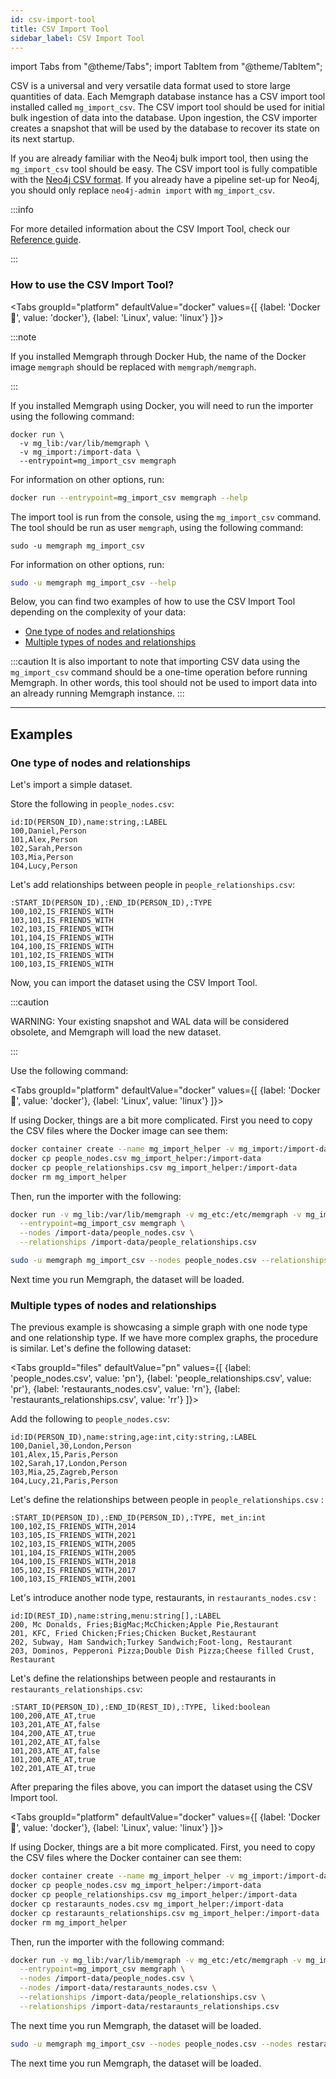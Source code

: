 ```yaml
---
id: csv-import-tool
title: CSV Import Tool
sidebar_label: CSV Import Tool
---
```


import Tabs from "@theme/Tabs";
import TabItem from "@theme/TabItem";

CSV is a universal and very versatile data format used to store large
quantities of data.  Each Memgraph database instance has a CSV import tool
installed called `mg_import_csv`.  The CSV import tool should be used for
initial bulk ingestion of data into the database.  Upon ingestion, the CSV
importer creates a snapshot that will be used by the database to recover its
state on its next startup.

If you are already familiar with the Neo4j bulk import tool, then using the
`mg_import_csv` tool should be easy.  The CSV import tool is fully compatible
with the [Neo4j CSV format](https://neo4j.com/docs/operations-manual/current/tools/import/).  If
you already have a pipeline set-up for Neo4j, you should only replace
`neo4j-admin import` with `mg_import_csv`.

:::info

For more detailed information about the CSV Import Tool, check our [Reference guide](/reference-guide/import-data/csv-import-tool.md).

:::


### How to use the CSV Import Tool?

<Tabs
  groupId="platform"
  defaultValue="docker"
  values={[
    {label: 'Docker 🐳', value: 'docker'},
    {label: 'Linux', value: 'linux'}
  ]}>
  <TabItem value="docker">

:::note

If you installed Memgraph through Docker Hub, the name of the Docker image `memgraph` should be replaced with `memgraph/memgraph`.

:::

If you installed Memgraph using Docker, you will need to run the importer
using the following command:

```console
docker run \
  -v mg_lib:/var/lib/memgraph \
  -v mg_import:/import-data \
  --entrypoint=mg_import_csv memgraph
```

For information on other options, run:

```bash
docker run --entrypoint=mg_import_csv memgraph --help
```

  </TabItem>
  <TabItem value= 'linux'>

  The import tool is run from the console, using the `mg_import_csv` command.
  The tool should be run as user `memgraph`, using the following command:

  ```
  sudo -u memgraph mg_import_csv
  ```

  For information on other options, run:

  ```bash
  sudo -u memgraph mg_import_csv --help
  ```
  </TabItem>
</Tabs>

Below, you can find two examples of how to use the CSV Import Tool depending on the complexity of your data:
- [One type of nodes and relationships](#one-type-of-nodes-and-relationships)
- [Multiple types of nodes and relationships](#multiple-types-of-nodes-and-relationships)

:::caution
It is also important to note that importing CSV data using the `mg_import_csv`
command should be a one-time operation before running Memgraph. In other
words, this tool should not be used to import data into an already running
Memgraph instance.
:::

___

## Examples

### One type of nodes and relationships

Let's import a simple dataset.

Store the following in `people_nodes.csv`:

```csv
id:ID(PERSON_ID),name:string,:LABEL
100,Daniel,Person
101,Alex,Person
102,Sarah,Person
103,Mia,Person
104,Lucy,Person
```

Let's add relationships between people in
`people_relationships.csv`:

```csv
:START_ID(PERSON_ID),:END_ID(PERSON_ID),:TYPE
100,102,IS_FRIENDS_WITH
103,101,IS_FRIENDS_WITH
102,103,IS_FRIENDS_WITH
101,104,IS_FRIENDS_WITH
104,100,IS_FRIENDS_WITH
101,102,IS_FRIENDS_WITH
100,103,IS_FRIENDS_WITH
```

Now, you can import the dataset using the CSV Import Tool.

:::caution

WARNING: Your existing snapshot and WAL data will be considered obsolete, and
Memgraph will load the new dataset.

:::

Use the following command:

<Tabs
  groupId="platform"
  defaultValue="docker"
  values={[
    {label: 'Docker 🐳', value: 'docker'},
    {label: 'Linux', value: 'linux'}
  ]}>
  <TabItem value="docker">


  If using Docker, things are a bit more complicated. First you need to copy the
  CSV files where the Docker image can see them:

  ```bash
  docker container create --name mg_import_helper -v mg_import:/import-data busybox
  docker cp people_nodes.csv mg_import_helper:/import-data
  docker cp people_relationships.csv mg_import_helper:/import-data
  docker rm mg_import_helper
  ```

  Then, run the importer with the following:

  ```bash
  docker run -v mg_lib:/var/lib/memgraph -v mg_etc:/etc/memgraph -v mg_import:/import-data \
    --entrypoint=mg_import_csv memgraph \
    --nodes /import-data/people_nodes.csv \
    --relationships /import-data/people_relationships.csv
  ```

  </TabItem>
  <TabItem value= 'linux'>

  ```bash
  sudo -u memgraph mg_import_csv --nodes people_nodes.csv --relationships people_relationships.csv
  ```

  </TabItem>
</Tabs>

Next time you run Memgraph, the dataset will be loaded.

### Multiple types of nodes and relationships

The previous example is showcasing a simple graph with one node type and one relationship type. If we have more complex graphs,
the procedure is similar. Let's define the following dataset:

<Tabs
  groupId="files"
  defaultValue="pn"
  values={[
    {label: 'people_nodes.csv', value: 'pn'},
    {label: 'people_relationships.csv', value: 'pr'},
    {label: 'restaurants_nodes.csv', value: 'rn'},
    {label: 'restaurants_relationships.csv', value: 'rr'}
  ]}>

  <TabItem value='pn'>

Add the following to `people_nodes.csv`:

```csv
id:ID(PERSON_ID),name:string,age:int,city:string,:LABEL
100,Daniel,30,London,Person
101,Alex,15,Paris,Person
102,Sarah,17,London,Person
103,Mia,25,Zagreb,Person
104,Lucy,21,Paris,Person
```

</TabItem>
<TabItem value='pr'>

Let's define the relationships between people in `people_relationships.csv` :

```csv
:START_ID(PERSON_ID),:END_ID(PERSON_ID),:TYPE, met_in:int
100,102,IS_FRIENDS_WITH,2014
103,105,IS_FRIENDS_WITH,2021
102,103,IS_FRIENDS_WITH,2005
101,104,IS_FRIENDS_WITH,2005
104,100,IS_FRIENDS_WITH,2018
105,102,IS_FRIENDS_WITH,2017
100,103,IS_FRIENDS_WITH,2001
```

</TabItem>
<TabItem value='rn'>

Let's introduce another node type, restaurants, in `restaurants_nodes.csv` :

```csv
id:ID(REST_ID),name:string,menu:string[],:LABEL
200, Mc Donalds, Fries;BigMac;McChicken;Apple Pie,Restaurant
201, KFC, Fried Chicken;Fries;Chicken Bucket,Restaurant
202, Subway, Ham Sandwich;Turkey Sandwich;Foot-long, Restaurant
203, Dominos, Pepperoni Pizza;Double Dish Pizza;Cheese filled Crust, Restaurant
```

</TabItem>
<TabItem value='rr'>

Let's define the relationships between people and restaurants in `restaurants_relationships.csv`:

```csv
:START_ID(PERSON_ID),:END_ID(REST_ID),:TYPE, liked:boolean
100,200,ATE_AT,true
103,201,ATE_AT,false
104,200,ATE_AT,true
101,202,ATE_AT,false
101,203,ATE_AT,false
101,200,ATE_AT,true
102,201,ATE_AT,true
```

</TabItem>
</Tabs>

After preparing the files above, you can import the dataset using the CSV Import tool.

<Tabs
  groupId="platform"
  defaultValue="docker"
  values={[
    {label: 'Docker 🐳', value: 'docker'},
    {label: 'Linux', value: 'linux'}
  ]}>
  <TabItem value="docker">


  If using Docker, things are a bit more complicated. First, you need to copy the
  CSV files where the Docker container can see them:

  ```bash
  docker container create --name mg_import_helper -v mg_import:/import-data busybox
  docker cp people_nodes.csv mg_import_helper:/import-data
  docker cp people_relationships.csv mg_import_helper:/import-data
  docker cp restaraunts_nodes.csv mg_import_helper:/import-data
  docker cp restaraunts_relationships.csv mg_import_helper:/import-data
  docker rm mg_import_helper
  ```

  Then, run the importer with the following command:

  ```bash
  docker run -v mg_lib:/var/lib/memgraph -v mg_etc:/etc/memgraph -v mg_import:/import-data \
    --entrypoint=mg_import_csv memgraph \
    --nodes /import-data/people_nodes.csv \
    --nodes /import-data/restaraunts_nodes.csv \
    --relationships /import-data/people_relationships.csv \
    --relationships /import-data/restaraunts_relationships.csv
  ```

  The next time you run Memgraph, the dataset will be loaded.

  </TabItem>
  <TabItem value= 'linux'>

  ```bash
  sudo -u memgraph mg_import_csv --nodes people_nodes.csv --nodes restaraunts_nodes.csv --relationships people_relationships.csv --relationships restaraunts_relationships.csv
  ```

  The next time you run Memgraph, the dataset will be loaded.

  </TabItem>
</Tabs>